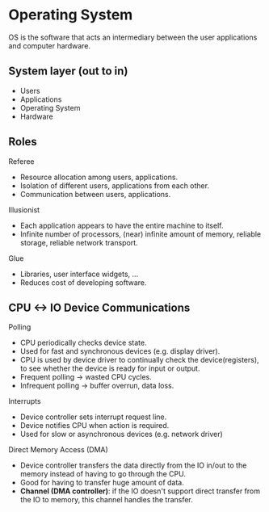 # Operating System
OS is the software that acts an intermediary between the user applications and computer hardware.

## System layer (out to in)
* Users
* Applications
* Operating System
* Hardware

## Roles
Referee
* Resource allocation among users, applications.
* Isolation of different users, applications from each other.
* Communication between users, applications.

Illusionist
* Each application appears to have the entire machine to itself.
* Infinite number of processors, (near) infinite amount of memory, reliable storage, reliable network transport.

Glue
* Libraries, user interface widgets, ...
* Reduces cost of developing software.

## CPU <-> IO Device Communications

Polling
* CPU periodically checks device state.
* Used for fast and synchronous devices (e.g. display driver).
* CPU is used by device driver to continually check the device(registers), to see whether the device is ready for input or output.
* Frequent polling -> wasted CPU cycles.
* Infrequent polling -> buffer overrun, data loss.

Interrupts
* Device controller sets interrupt request line.
* Device notifies CPU when action is required.
* Used for slow or asynchronous devices (e.g. network driver)

Direct Memory Access (DMA)
* Device controller transfers the data directly from the IO in/out to the memory instead of having to go through the CPU.
* Good for having to transfer huge amount of data.
* **Channel (DMA controller)**: if the IO doesn't support direct transfer from the IO to memory, this channel handles the transfer.
